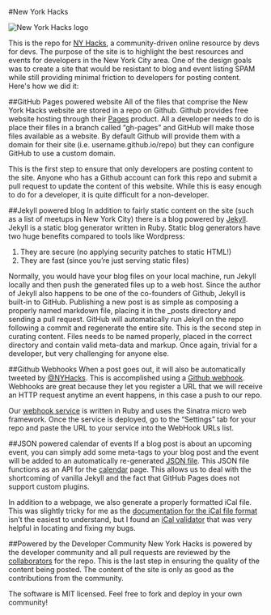 #New York Hacks

![New York Hacks logo](http://nyhacks.com/img/nyhacks_logo_large.png)

This is the repo for [NY Hacks][], a community-driven online resource by devs for devs. The purpose of the site is to highlight the best resources and events for developers in the New York City area. One of the design goals was to create a site that would be resistant to blog and event listing SPAM while still providing minimal friction to developers for posting content. Here's how we did it:

##GitHub Pages powered website 
All of the files that comprise the New York Hacks website are stored in a repo on Github. Github provides free website hosting through their [Pages][] product. All a developer needs to do is place their files in a branch called “gh-pages” and GitHub will make those files available as a website. By default Github will provide them with a domain for their site (i.e. username.github.io/repo) but they can configure GitHub to use a custom domain.

This is the first step to ensure that only developers are posting content to the site.
Anyone who has a Github account can fork this repo and submit a pull request to update the content of this website. While this is easy enough to do for a developer, it is quite difficult for a non-developer.


##Jekyll powered blog
In addition to fairly static content on the site (such as a list of meetups in New York City) there is a blog powered by [Jekyll][]. Jekyll is a static blog generator written in Ruby. Static blog generators have two huge benefits compared to tools like Wordpress:

1. They are secure (no applying security patches to static HTML!)
2. They are fast (since you’re just serving static files)

Normally, you would have your blog files on your local machine, run Jekyll locally and then push the generated files up to a web host. Since the author of Jekyll also happens to be one of the co-founders of Github, Jekyll is built-in to GitHub. Publishing a new post is as simple as composing a properly named markdown file, placing it in the _posts directory and sending a pull request. GitHub will automatically run Jekyll on the repo following a commit and regenerate the entire site. This is the second step in curating content. Files needs to be named properly, placed in the correct directory and contain valid meta-data and markup. Once again, trivial for a developer, but very challenging for anyone else.

##Github Webhooks
When a post goes out, it will also be automatically tweeted by [@NYHacks][]. This is accomplished using a [Github webhook][]. Webhooks are great because they let you register a URL that we will receive an HTTP request anytime an event happens, in this case a push to our repo.

Our [webhook service][] is written in Ruby and uses the Sinatra micro web framework. Once the service is deployed, go to the “Settings” tab for your repo and paste the URL to your service into the WebHook URLs list.


##JSON powered calendar of events
If a blog post is about an upcoming event, you can simply add some meta-tags to your blog post and the event will be added to an automatically re-generated [JSON file][]. This JSON file functions as an API for the [calendar][] page. This allows us to deal with the shortcoming of vanilla Jekyll and the fact that GitHub Pages does not support custom plugins.

In addition to a webpage, we also generate a properly formatted iCal file. This was slightly tricky for me as the [documentation for the iCal file format][] isn’t the easiest to understand, but I found an [iCal validator][] that was very helpful in locating and fixing my bugs.

##Powered by the Developer Community
New York Hacks is powered by the developer community and all pull requests are reviewed by the [collaborators][] for the repo. This is the last step in ensuring the quality of the content being posted. The content of the site is only as good as the contributions from the community.

The software is MIT licensed. Feel free to fork and deploy in your own community!

[ny hacks]:http://nyhacks.com
[pages]:http://pages.github.com
[jekyll]:https://github.com/mojombo/jekyll
[github webhook]:https://help.github.com/articles/post-receive-hooks
[@nyhacks]:http://twitter.com/NYHacks
[collaborators]:https://github.com/jonmarkgo/nyhacks/settings/collaboration
[json file]:http://nyhacks.com/api/cal.json
[calendar]:http://nyhacks.com/calendar
[webhook service]:https://github.com/jonmarkgo/nyhacks/tree/master/github-webhook
[documentation for the iCal file format]:http://www.kanzaki.com/docs/ical/
[iCal validator]:http://severinghaus.org/projects/icv/

